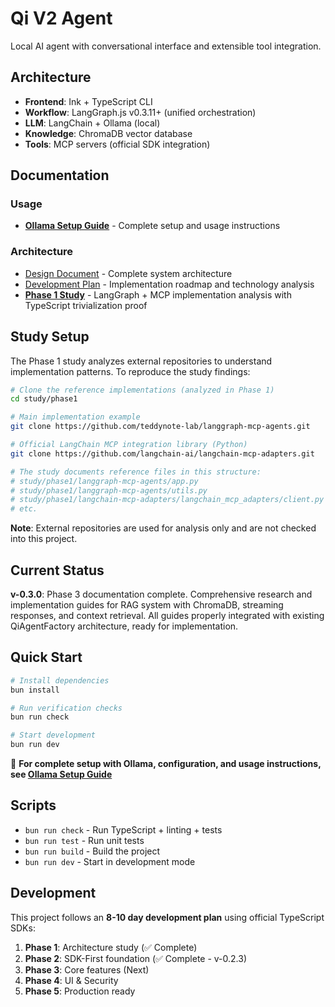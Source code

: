 # Qi V2 Agent

Local AI agent with conversational interface and extensible tool integration.

## Architecture

- **Frontend**: Ink + TypeScript CLI
- **Workflow**: LangGraph.js v0.3.11+ (unified orchestration)
- **LLM**: LangChain + Ollama (local)
- **Knowledge**: ChromaDB vector database
- **Tools**: MCP servers (official SDK integration)

## Documentation

### Usage
- **[Ollama Setup Guide](docs/usage/ollama-setup.md)** - Complete setup and usage instructions

### Architecture
- [Design Document](docs/architecture/design.md) - Complete system architecture
- [Development Plan](docs/plan/plan.study.md) - Implementation roadmap and technology analysis
- **[Phase 1 Study](docs/study/phase1/README.md)** - LangGraph + MCP implementation analysis with TypeScript trivialization proof

## Study Setup

The Phase 1 study analyzes external repositories to understand implementation patterns. To reproduce the study findings:

```bash
# Clone the reference implementations (analyzed in Phase 1)
cd study/phase1

# Main implementation example
git clone https://github.com/teddynote-lab/langgraph-mcp-agents.git

# Official LangChain MCP integration library (Python)
git clone https://github.com/langchain-ai/langchain-mcp-adapters.git

# The study documents reference files in this structure:
# study/phase1/langgraph-mcp-agents/app.py
# study/phase1/langgraph-mcp-agents/utils.py  
# study/phase1/langchain-mcp-adapters/langchain_mcp_adapters/client.py
# etc.
```

**Note**: External repositories are used for analysis only and are not checked into this project.

## Current Status

**v-0.3.0**: Phase 3 documentation complete. Comprehensive research and implementation guides for RAG system with ChromaDB, streaming responses, and context retrieval. All guides properly integrated with existing QiAgentFactory architecture, ready for implementation.

## Quick Start

```bash
# Install dependencies
bun install

# Run verification checks
bun run check

# Start development
bun run dev
```

📖 **For complete setup with Ollama, configuration, and usage instructions, see [Ollama Setup Guide](docs/usage/ollama-setup.md)**

## Scripts

- `bun run check` - Run TypeScript + linting + tests
- `bun run test` - Run unit tests
- `bun run build` - Build the project
- `bun run dev` - Start in development mode

## Development

This project follows an **8-10 day development plan** using official TypeScript SDKs:
1. **Phase 1**: Architecture study (✅ Complete)
2. **Phase 2**: SDK-First foundation (✅ Complete - v-0.2.3)
3. **Phase 3**: Core features (Next)
4. **Phase 4**: UI & Security 
5. **Phase 5**: Production ready